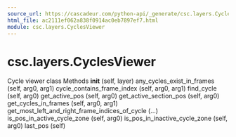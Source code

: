 ```yaml
---
source_url: https://cascadeur.com/python-api/_generate/csc.layers.CyclesViewer.html
html_file: ac2111ef062a838f0914ac0eb7897ef7.html
module: csc.layers.CyclesViewer
---
```


# csc.layers.CyclesViewer 

Cycle 
viewer class Methods __init__ (self, layer) any_cycles_exist_in_frames (self, arg0, arg1) cycle_contains_frame_index (self, arg0, arg1) find_cycle (self, arg0) get_active_pos (self, arg0) get_active_section_pos (self, arg0) get_cycles_in_frames (self, arg0, arg1) get_most_left_and_right_frame_indices_of_cycle (...) is_pos_in_active_cycle_zone (self, arg0) is_pos_in_inactive_cycle_zone (self, arg0) last_pos (self)